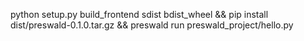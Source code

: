 python setup.py build_frontend sdist bdist_wheel && pip install dist/preswald-0.1.0.tar.gz && preswald run preswald_project/hello.py